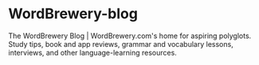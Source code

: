 # WordBrewery-blog
The WordBrewery Blog | WordBrewery.com's home for aspiring polyglots. Study tips, book and app reviews, grammar and vocabulary lessons, interviews, and other language-learning resources.
